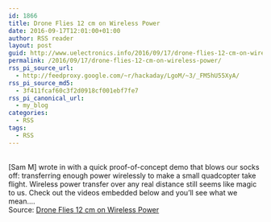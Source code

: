 ```yaml
---
id: 1866
title: Drone Flies 12 cm on Wireless Power
date: 2016-09-17T12:01:00+01:00
author: RSS reader
layout: post
guid: http://www.uelectronics.info/2016/09/17/drone-flies-12-cm-on-wireless-power/
permalink: /2016/09/17/drone-flies-12-cm-on-wireless-power/
rss_pi_source_url:
  - http://feedproxy.google.com/~r/hackaday/LgoM/~3/_FM5hU55XyA/
rss_pi_source_md5:
  - 3f411fcaf60c3f2d0918cf001ebf7fe7
rss_pi_canonical_url:
  - my_blog
categories:
  - RSS
tags:
  - RSS
---
```

&#013;  
[Sam M] wrote in with a quick proof-of-concept demo that blows our socks off: transferring enough power wirelessly to make a small quadcopter take flight. Wireless power transfer over any real distance still seems like magic to us. Check out the videos embedded below and you’ll see what we mean.…&#013;  
Source: <a href="http://feedproxy.google.com/~r/hackaday/LgoM/~3/_FM5hU55XyA/" target="_blank">Drone Flies 12 cm on Wireless Power</a>